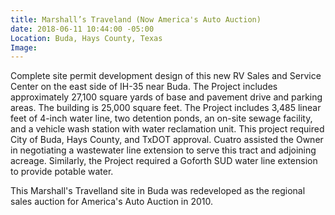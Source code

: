 ```yaml
---
title: Marshall’s Traveland (Now America's Auto Auction)
date: 2018-06-11 10:44:00 -05:00
Location: Buda, Hays County, Texas
Image: 
---
```


Complete site permit development design of this new RV Sales and Service Center on the east side of IH-35 near Buda.  The Project includes approximately 27,100 square yards of base and pavement drive and parking areas.  The building is 25,000 square feet.  The Project includes 3,485 linear feet of 4-inch water line, two detention ponds, an on-site sewage facility, and a vehicle wash station with water reclamation unit.  This project required City of Buda, Hays County, and TxDOT approval.  Cuatro assisted the Owner in negotiating a wastewater line extension to serve this tract and adjoining acreage.  Similarly, the Project required a Goforth SUD water line extension to provide potable water. 

This Marshall's Travelland site in Buda was redeveloped as the regional sales auction for America's Auto Auction in 2010.